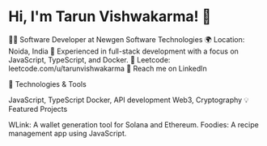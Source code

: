 # Hi, I'm Tarun Vishwakarma! 👋

👨‍💻 Software Developer at Newgen Software Technologies
🌍 Location: Noida, India
💼 Experienced in full-stack development with a focus on JavaScript, TypeScript, and Docker.
🔗 Leetcode: leetcode.com/u/tarunvishwakarma
📧 Reach me on LinkedIn

🔧 Technologies & Tools

JavaScript, TypeScript
Docker, API development
Web3, Cryptography
💡 Featured Projects

WLink: A wallet generation tool for Solana and Ethereum.
Foodies: A recipe management app using JavaScript.
